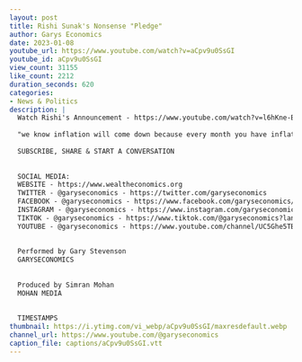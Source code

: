```yaml
---
layout: post
title: Rishi Sunak's Nonsense "Pledge"
author: Garys Economics
date: 2023-01-08
youtube_url: https://www.youtube.com/watch?v=aCpv9u0SsGI
youtube_id: aCpv9u0SsGI
view_count: 31155
like_count: 2212
duration_seconds: 620
categories:
- News & Politics
description: |
  Watch Rishi's Announcement - https://www.youtube.com/watch?v=l6hKne-BmTc&ab_channel=DailyRecord
  
  "we know inflation will come down because every month you have inflation and then the number they show on the news is the Annual Inflation so it's the last 12 months right and the big inflation months last year were I think like March, April, May - big big inflation months right - so we know that in six months time those massive months will drop out of the data so we know with almost certainty that inflation is going to come down really quickly"
  
  SUBSCRIBE, SHARE & START A CONVERSATION
  
  
  SOCIAL MEDIA:
  WEBSITE - https://www.wealtheconomics.org
  TWITTER - @garyseconomics - https://twitter.com/garyseconomics
  FACEBOOK - @garyseconomics - https://www.facebook.com/garyseconomics/
  INSTAGRAM - @garyseconomics - https://www.instagram.com/garyseconomics/
  TIKTOK - @garyseconomics - https://www.tiktok.com/@garyseconomics?lang=en
  YOUTUBE - @garyseconomics - https://www.youtube.com/channel/UC5Ghe5TBQGYIOANuiNW4hDQ
  
  
  Performed by Gary Stevenson
  GARYSECONOMICS
  
  
  Produced by Simran Mohan
  MOHAN MEDIA
  
  
  TIMESTAMPS
thumbnail: https://i.ytimg.com/vi_webp/aCpv9u0SsGI/maxresdefault.webp
channel_url: https://www.youtube.com/@garyseconomics
caption_file: captions/aCpv9u0SsGI.vtt
---
```

